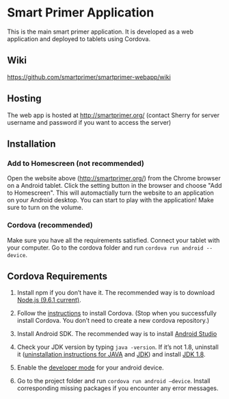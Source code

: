 # Smart Primer Application

This is the main smart primer application. It is developed as a web application and deployed to tablets using Cordova.

## Wiki

https://github.com/smartprimer/smartprimer-webapp/wiki

## Hosting 

The web app is hosted at http://smartprimer.org/ (contact Sherry for server username and password if you want to access the server)

## Installation 

### Add to Homescreen (not recommended)

Open the website above (http://smartprimer.org/) from the Chrome browser on a Android tablet. Click the setting button in the browser and choose "Add to Homescreen". This will automactially turn the website to an application on your Android desktop. You can start to play with the application! Make sure to turn on the volume.

### Cordova (recommended)

Make sure you have all the requirements satisfied. Connect your tablet with your computer. Go to the cordova folder and run `cordova run android --device`.

## Cordova Requirements

1. Install npm if you don’t have it. The recommended way is to download [Node.js (9.6.1 current)](https://nodejs.org/en/).

2. Follow the [instructions](https://cordova.apache.org/#getstarted) to install Cordova. (Stop when you successfully install Cordova. You don’t need to create a new cordova repository.)

3. Install Android SDK. The recommended way is to install [Android Studio](https://developer.android.com/studio/index.html)

4. Check your JDK version by typing `java -version`. If it’s not 1.8, uninstall it ([uninstallation instructions for JAVA](https://docs.oracle.com/javase/8/docs/technotes/guides/install/mac_jdk.html#A1096903) and [JDK]( https://www.java.com/en/download/help/mac_uninstall_java.xml)) and install [JDK 1.8](http://www.oracle.com/technetwork/java/javase/downloads/jdk8-downloads-2133151.html).

5. Enable the [developer mode](https://www.androidcentral.com/how-enable-developer-settings-android-42) for your android device.

6. Go to the project folder and run `cordova run android —device`. Install corresponding missing packages if you encounter any error messages.


